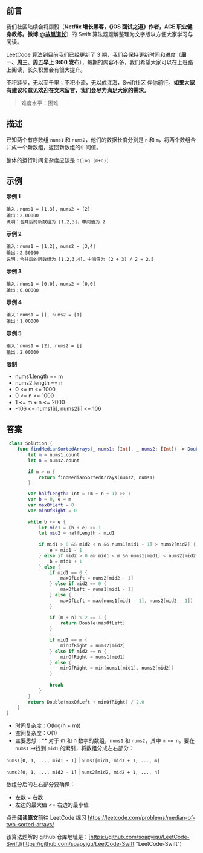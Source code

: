 ## 前言

我们社区陆续会将顾毅（**Netflix 增长黑客，《iOS 面试之道》作者，ACE 职业健身教练。微博:[@故胤道长](https://m.weibo.cn/u/1827884772 "@故胤道长")**）的 Swift 算法题题解整理为文字版以方便大家学习与阅读。

LeetCode 算法到目前我们已经更新了 3 期，我们会保持更新时间和进度（**周一、周三、周五早上 9:00 发布**），每期的内容不多，我们希望大家可以在上班路上阅读，长久积累会有很大提升。

不积跬步，无以至千里；不积小流，无以成江海，Swift社区 伴你前行。**如果大家有建议和意见欢迎在文末留言，我们会尽力满足大家的需求。**

> 难度水平：困难

## 描述

已知两个有序数组 `nums1` 和 `nums2`，他们的数据长度分别是 `n` 和 `m`，将两个数组合并成一个新数组，返回新数组的中间值。

整体的运行时间复杂度应该是 `O(log (m+n))`

## 示例

**示例 1**

```
输入：nums1 = [1,3], nums2 = [2]
输出：2.00000
说明：合并后的新数组为 [1,2,3]，中间值为 2
```

**示例 2**

```
输入：nums1 = [1,2], nums2 = [3,4]
输出：2.50000
说明：合并后的新数组为 [1,2,3,4]，中间值为 (2 + 3) / 2 = 2.5
```

**示例 3**

```
输入：nums1 = [0,0], nums2 = [0,0]
输出：0.00000
```

**示例 4**

```
输入：nums1 = [], nums2 = [1]
输出：1.00000
```

**示例 5**

```
输入：nums1 = [2], nums2 = []
输出：2.00000
```

**限制**

* nums1.length == m
* nums2.length == n
* 0 <= m <= 1000
* 0 <= n <= 1000
* 1 <= m + n <= 2000
* -106 <= nums1[i], nums2[i] <= 106

## 答案

```swift
 class Solution {
    func findMedianSortedArrays(_ nums1: [Int], _ nums2: [Int]) -> Double {
        let m = nums1.count
        let n = nums2.count
        
        if m > n {
            return findMedianSortedArrays(nums2, nums1)
        }

        var halfLength: Int = (m + n + 1) >> 1
        var b = 0, e = m
        var maxOfLeft = 0
        var minOfRight = 0
                
        while b <= e {
            let mid1 = (b + e) >> 1
            let mid2 = halfLength - mid1
            
            if mid1 > 0 && mid2 < n && nums1[mid1 - 1] > nums2[mid2] {
                e = mid1 - 1
            } else if mid2 > 0 && mid1 < m && nums1[mid1] < nums2[mid2 - 1] {
                b = mid1 + 1
            } else {
                if mid1 == 0 {
                    maxOfLeft = nums2[mid2 - 1]
                } else if mid2 == 0 {
                    maxOfLeft = nums1[mid1 - 1]
                } else {
                    maxOfLeft = max(nums1[mid1 - 1], nums2[mid2 - 1])
                }
                
                if (m + n) % 2 == 1 {
                    return Double(maxOfLeft)
                }
                
                if mid1 == m {
                    minOfRight = nums2[mid2]
                } else if mid2 == n {
                    minOfRight = nums1[mid1]
                } else {
                    minOfRight = min(nums1[mid1], nums2[mid2])
                }
                
                break
            }
        }
        return Double(maxOfLeft + minOfRight) / 2.0
    }
}
```

* 时间复杂度：O(log(n + m))
* 空间复杂度：O(1)
* 主要思想：** 对于 m 和 n 数字的数组，`nums1` 和 `nums2`，其中 `m <= n`。要在 `nums1` 中找到 `mid1` 的索引，将数组分成左右部分：

`nums1[0, 1, ..., mid1 - 1]` | `nums1[mid1, mid1 + 1, ..., m]`

`nums2[0, 1, ..., mid2 - 1]` | `nums2[mid2, mid2 + 1, ..., n]`

数组分后的左右部分要确保：

* 左数 = 右数
* 左边的最大值 <= 右边的最小值

点击**阅读原文**前往 LeetCode 练习 https://leetcode.com/problems/median-of-two-sorted-arrays/

该算法题解的 github 仓库地址是：[https://github.com/soapyigu/LeetCode-Swift](https://github.com/soapyigu/LeetCode-Swift "LeetCode-Swift")